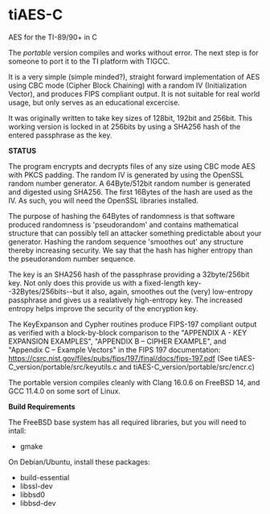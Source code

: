 # tiAES-C
AES for the TI-89/90+ in C  

The _portable_ version compiles and works without error. The next step is for someone to port it to the TI platform with TIGCC.  

It is a very simple (simple minded?), straight forward implementation of AES using CBC mode (Cipher Block Chaining) with a random IV (Initialization Vector), and produces FIPS compliant output. It is not suitable for real world usage, but only serves as an educational excercise.  

It was originally written to take key sizes of 128bit, 192bit and 256bit. This working version is locked in at 256bits by using a SHA256 hash of the entered passphrase as the key.  

__STATUS__  

The program encrypts and decrypts files of any size using CBC mode AES with PKCS padding. The random IV is generated by using the OpenSSL random number generator. A 64Byte/512bit random number is generated and digested using SHA256. The first 16Bytes of the hash are used as the IV. As such, you will need the OpenSSL libraries installed.   

The purpose of hashing the 64Bytes of randomness is that software produced randomness is 'pseudorandom' and contains mathematical structure that can possibly tell an attacker something predictable about your generator. Hashing the random sequence 'smoothes out' any structure thereby increasing security. We say that the hash has higher entropy than the pseudorandom number sequence.  

The key is an SHA256 hash of the passphrase providing a 32byte/256bit key. Not only does this provide us with a fixed-length key--32Bytes/256bits--but it also, again, smoothes out the (very) low-entropy passphrase and gives us a realatively high-entropy key. The increased entropy helps improve the security of the encryption key.  

The KeyExpanson and Cypher routines produce FIPS-197 compliant output as verified with a block-by-block comparison to the "APPENDIX A - KEY EXPANSION EXAMPLES", "APPENDIX B – CIPHER EXAMPLE", and "Appendix C – Example Vectors"  in the FIPS 197 documentation: https://csrc.nist.gov/files/pubs/fips/197/final/docs/fips-197.pdf  (See tiAES-C_version/portable/src/keyutils.c and tiAES-C_version/portable/src/encr.c)  

The portable version compiles cleanly with Clang 16.0.6 on FreeBSD 14, and GCC 11.4.0 on some sort of Linux.  

__Build Requirements__  

The FreeBSD base system has all required libraries, but you will need to intall:  
+ gmake  

On Debian/Ubuntu, install these packages:  
+ build-essential 
+ libssl-dev
+ libbsd0
+ libbsd-dev

